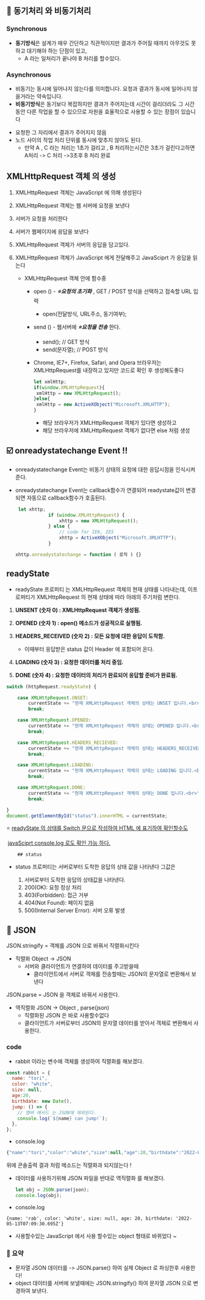 ## :rocket: 동기처리 와 비동기처리 

### Synchronous

* **동기방식**은 설계가 매우 간단하고 직관적이지만 결과가 주어질 때까지 아무것도 못하고 대기해야 하는 단점이 있고, 
  * A 라는 일처리가 끝나야 B 처리를 할수있다.

### Asynchronous

* 비동기는 동시에 일어나지 않는다를 의미합니다. 요청과 결과가 동시에 일어나지 않을거라는 약속입니다. 
* **비동기방식**은 동기보다 복잡하지만 결과가 주어지는데 시간이 걸리더라도 그 시간 동안 다른 작업을 할 수 있으므로 자원을 효율적으로 사용할 수 있는 장점이 있습니다

- 요청한 그 자리에서 결과가 주어지지 않음
- 노드 사이의 작업 처리 단위를 동시에 맞추지 않아도 된다.
  * 만약 A , C 라는 처리는 1초가 걸리고 , B 처리하는시간은 3초가 걸린다고하면 A처리 -> C 처리 ->3초후 B 처리 완료

## XMLHttpRequest 객체 의 생성

1) XMLHttpRequest  객체는 JavaScript 에 의해 생성된다

2) XMLHttpRequest 객체는 웹 서버에 요청을 보낸다

3) 서버가 요청을 처리한다

4) 서버가 웹페이지에 응답을 보낸다

5) XMLHttpRequest 객체가 서버의 응답을 담고있다.

6) XMLHttpRequest 객체가 JavaScript 에게 전달해주고 JavaSciprt 가 응답을 읽는다

   * XMLHttpRequest 객체 안에 함수중

     * open ()  - ***:star:요청의 초기화*** , GET / POST 방식을 선택하고 접속할 URL 입력
       * open(전달방식, URL주소, 동기여부);

     * send () - 웹서버에 ***:star:요청을 전송***  한다.

       * send();    // GET 방식
       * send(문자열); // POST 방식

     * Chrome, IE7+, Firefox, Safari, and Opera 브라우저는 XMLHttpRequest를
          내장하고 있지만 코드로 확인 후 생성해도좋다

       ```javascript
       let xmlHttp;
       if(window.XMLHttpRequest){
       	xmlHttp = new XMLHttpRequest(); 
       }else{
       	xmlHttp = new ActiveXObject("Microsoft.XMLHTTP");
       }
       ```

       - 해당 브라우저가 XMLHttpRequest 객체가 있다면 생성하고
       - 해당 브라우저에 XMLHttpRequest  객체가 없다면 else 처럼  생성

## :ballot_box_with_check:  onreadystatechange Event !!

* onreadystatechange Event는 비동기 상태의 요청에 대한 응답시점을 인식시켜준다.

* onreadystatechange Event는 callback함수가 연결되어 readystate값이 변경되면
    자동으로 callback함수가 호출된다.

  ```javascript
   let xhttp;
              if (window.XMLHttpRequest) {
                  xhttp = new XMLHttpRequest();
              } else {
                  // code for IE6, IE5
                  xhttp = ActiveXObject("Microsoft.XMLHTTP");
              }
  
  xhttp.onreadystatechange = function ( 로직 ) {}
  ```

  

  

## readyState 

* readyState 프로퍼티 는 XMLHttpRequest 객체의 현재 상태를 나타내는데, 이프로퍼티가 XMLHttpRequest 의 현재 상태에 따라 아래의 주기처럼 변한다.

1) **UNSENT (숫자 0) : XMLHttpRequest 객체가 생성됨.**

2) **OPENED (숫자 1) : open() 메소드가 성공적으로 실행됨.**

3. **HEADERS_RECEIVED (숫자 2) : 모든 요청에 대한 응답이 도착함.**
   * 이때부터 응답받은 status 값이 Header 에 포함되어 온다. 

4. **LOADING (숫자 3) : 요청한 데이터를 처리 중임.**

5. **DONE (숫자 4) : 요청한 데이터의 처리가 완료되어 응답할 준비가 완료됨.**

```javascript
switch (httpRequest.readyState) {

    case XMLHttpRequest.UNSET:
        currentState += "현재 XMLHttpRequest 객체의 상태는 UNSET 입니다.<br>";
        break;

    case XMLHttpRequest.OPENED:
        currentState += "현재 XMLHttpRequest 객체의 상태는 OPENED 입니다.<br>";
        break;

    case XMLHttpRequest.HEADERS_RECIEVED:
        currentState += "현재 XMLHttpRequest 객체의 상태는 HEADERS_RECEIVED 입니다.<br>";
        break;

    case XMLHttpRequest.LOADING:
        currentState += "현재 XMLHttpRequest 객체의 상태는 LOADING 입니다.<br>";
        break;

    case XMLHttpRequest.DONE:
        currentState += "현재 XMLHttpRequest 객체의 상태는 DONE 입니다.<br>";
        break;

}
document.getElementById("status").innerHTML = currentState;
```



:star: <u> readyState 의 상태를 Switch 문으로 작성하여 HTML 에 표기하여 확인할수도</u>

​      <u>javaSciprt console.log 로도 확인 가능 하다.</u>







		## status

* status 프로퍼티는 서버로부터 도착한 응답의 상태 값을 나타낸다 그값은 

  	 1) 서버로부터 도착한 응답의 상태값을 나타낸다.
  	 2)  200(OK): 요청 정상 처리
  	 3) 403(Forbidden): 접근 거부
  	 4) 404(Not Found): 페이지 없음
  	 5) 500(Internal Server Error): 서버 오류 발생



## :rocket: JSON

JSON.stringify = 객체를 JSON 으로 바꿔서 직렬화시킨다

* 직렬화 Object -> JSON
  * 서버와 클라이언트가 연결하여 데이터를 주고받을때
    * 클라이언트에서 서버로 객체를 전송할때는 JSON의 문자열로 변환해서 보낸다 

JSON.parse = JSON 을 객체로 바꿔서 사용한다.

* 역직렬화 JSON -> Object , parse(json)
  * 직렬화된 JSON 은 바로 사용할수없다
  * 클라이언트가 서버로부터 JSON의 문자열 데이터를 받아서 객체로 변환해서 사용한다.

### code  

* rabbit 이라는 변수에 객체를 생성하여 직렬화를 해보겠다.



```javascript
const rabbit = {
  name: "tori",
  color: "white",
  size: null,
  age:20,
  birthdate: new Date(),
  jump: () => {
    // 멤버 메서드 는 JSON에 제외된다.
    console.log(`${name} can jump!`);
  },
};

```



* console.log	

```javascript
{"name":"tori","color":"white","size":null,"age":20,"birthdate":"2022-05-13T07:09:30.695Z"}
```

위에 콘솔출력 결과 처럼 메소드는 직렬화과 되지않는다 !

* 데이터를 사용하기위해 JSON 파일을 반대로 역직렬화 를 해보겠다.

  ```javascript
  let obj = JSON.parse(json);
  console.log(obj);
  ```

* console.log

```
{name: 'rab', color: 'white', size: null, age: 20, birthdate: '2022-05-13T07:09:30.695Z'}
```

* 사용할수있는 JavaScript 에서 사용 할수있는 object 형태로 바뀌었다 ~

### :100: 요약

* 문자열 JSON 데이터를 -> JSON.parse() 하여 실제 Object 로 파싱한후 사용한다!
* object 데이터를 서버에 보낼때에는 JSON.stringify() 하여 문자열 JSON 으로 변경하여 보낸다.

